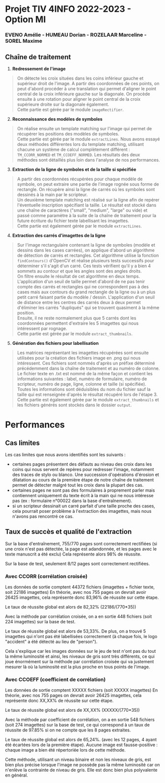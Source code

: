 # Projet TIV 4INFO 2022-2023 - Option MI
### EVENO Amélie - HUMEAU Dorian - ROZELAAR Marceline - SOREL Maxime

## Chaîne de traitement

1. **Redressement de l'image**  
> On détecte les croix situées dans les coins inférieur gauche et supérieur droit de l'image.
A partir des coordonnées de ces points, on peut d'abord procéder à une translation qui permet d'aligner le point central de la croix inférieure gauche sur la diagonale. On procède ensuite à une rotation pour aligner le point central de la croix supérieure droite sur la diagonale également.  
Cette partie est gérée par le module ```imageRectifier```.


2. **Reconnaissance des modèles de symboles**  
> On réalise ensuite un template matching sur l'image qui permet de récupérer les positions des modèles de symboles.  
Cette partie est gérée par le module ```extractLines```. Nous avons essayé deux méthodes différentes lors du template matching, utilisant chacune un système de calcul complètement différent : ```TM_CCORR_NORMED``` et ```TM_CCOEFF_NORMED```. Les résultats des deux méthodes sont détaillés plus loin dans l'analyse de nos performances.


3. **Extraction de la ligne de symboles et de la taille si spécifiée**  
> A partir des coordonnées récupérées pour chaque modèle de symbole, on peut extraire une partie de l'image rognée sous forme de rectangle. On récupère ainsi la ligne de carrés où les symboles sont dessinés à la main par le scripteur.  
Un deuxième template matching est réalisé sur la ligne afin de repérer l'éventuelle inscription spécifiant la taille. Le résultat est stocké dans une chaîne de caractères ("small", "medium", "large" ou vide) et passé comme paramètre à la suite de la chaîne de traitement pour la future écriture du fichier texte labellisant les imagettes.  
Cette partie est également gérée par le module ```extractLines```.


4. **Extraction des carrés d'imagettes de la ligne**
> Sur l'image rectangulaire contenant la ligne de symboles (modèle et dessins dans les cases carrées), on applique d'abord un algorithme de détection de carrés et rectangles. Cet algorithme utilise la fonction ```findContours()``` d'OpenCV et réalise plusieurs tests successifs pour déterminer s'il s'agit d'un carré. Ces tests vérifient qu'il y a bien 4 sommets au contour et que les angles sont des angles droits.  
On filtre ensuite le résultat de cet algorithme en deux temps.  
L'application d'un seuil de taille permet d'abord de ne pas tenir compte des carrés et rectangles qui ne correspondent pas à des cases mais aux contours du grand rectangle de la ligne ou à un plus petit carré faisant partie du modèle / dessin. L'application d'un seuil de distance entre les centres des carrés deux à deux permet d'éliminer les carrés "dupliqués" qui se trouvent quasiment à la même position.  
Ensuite, il ne reste normalement plus que 5 carrés dont les coordonnées permettent d'extraire les 5 imagettes qui nous intéressent par rognage.  
Cette partie est gérée par le module ```extract_thumbnails```.  


5. **Génération des fichiers pour labellisation**  
> Les matrices représentant les imagettes récupérées sont ensuite utilisées pour la création des fichiers image en .png qui nous intéressent. Ces fichiers sont nommés d'après un préfixe déterminé précédemment dans la chaîne de traitement et au numéro de colonne.  
Le fichier texte en .txt est nommé de la même façon et contient les informations suivantes : label, numéro de formulaire, numéro de scripteur, numéro de page, ligne, colonne et taille (si spécifiée). Toutes les informations sont déduisibles du nom du fichier sauf la taille qui est renseignée d'après le résultat récupéré lors de l'étape 3.  
> Cette partie est également gérée par le module ```extract_thumbnails``` et les fichiers générés sont stockés dans le dossier ```output```.  


# Performances

## Cas limites
Les cas limites que nous avons identifiés sont les suivants :
- certaines pages présentent des défauts au niveau des croix dans les coins qui nous servent de repères pour redresser l'image, notamment des traces de stylo ou blanco. Une succession d'opérations d'érosion et dilatation au cours de la première étape de notre chaîne de traitement permet de détecter malgré tout les croix dans la plupart des cas.
- certaines pages ne sont pas des formulaires à proprement parler mais contiennent uniquement du texte écrit à la main qui ne nous intéresse pas (ex : formulaire n°00022 dans la base d'entraînement).
- si un scripteur dessinait un carré parfait d'une taille proche des cases, cela pourrait poser problème à l'extraction des imagettes, mais nous n'avons pas rencontré ce cas.

## Taux de succès et qualité de l'extraction

Sur la base d'entraînement, 755/770 pages sont correctement rectifiées (si une croix n'est pas détectée, la page est adandonnée, et les pages avec le texte manuscrit a été exclu)
Cela représente alors 98% de réussite.

Sur la base de test, seulement 8/12 pages sont correctement rectifiées.

### Avec CCORR (corrélation croisée)

Les données de sortie comptent 44372 fichiers (imagettes + fichier texte, soit 22186 imagettes)
En théorie, avec nos 755 pages on devrait avoir 26425 imagettes, cela représente donc 83,96% de réussite sur cette étape.

Le taux de réussite global est alors de 82,32% (22186/(770*35))

Avec la méthode par corrélation croisée, on a en sortie 448 fichiers (soit 224 imagettes) sur la base de test.

Le taux de réussite global est alors de 53,33%.
De plus, on a trouvé 5 imagettes qui n'ont pas été labellisées correctement (à chaque fois, le logo "accident" a été détecté au lieu de "person").

Cela s'explique car les images données sur le jeu de test n'ont pas du tout la même luminosité et ainsi, 
les niveaux de gris sont très différents, ce qui joue énormément sur la méthode par corrélation croisée 
qui va justement mesurer là où la luminosité est la plus proche en tous points de l'image.

### Avec CCOEFF (coefficient de corrélation)

Les données de sortie comptent XXXXX fichiers (soit XXXXX imagettes)
En théorie, avec nos 755 pages on devrait avoir 26425 imagettes, cela représente donc XX,XX% de réussite sur cette étape.

Le taux de réussite global est alors de XX,XX% (XXXXX/(770*35))

Avec la méthode par coefficient de corrélation, on a en sortie 548 fichiers (soit 274 imagettes) sur la base de test, ce qui correspond à un taux de réussite de 97.85% si on ne compte que les 8 pages extraites.

Le taux de réussite global est alors de 65,24%. (avec les 12 pages, 4 ayant été écartées lors de la première étape).
Aucune image est fausse-positive : chaque image a bien été répertoriée lors de cette méthode.

Cette méthode, utilisant un niveau binaire et non les niveaux de gris, 
est bien plus précise lorsque l'image ne possède pas la même luminosité car on n'enlève la contrainte de niveau de gris.
Elle est donc bien plus polyvalente en général.